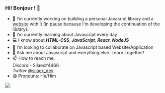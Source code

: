 ### Hi! Bonjour ! 👋

- 🔭 I’m currently working on building a personal Javasript library and a [website](https://silaex.github.io/waven/) with it (in pause because i'm developing the continuation of the library).
- 🌱 I’m currently learning about Javascript every day
- 💻 I know about ***HTML-CSS***, ***JavaScript***, ***React***, ***NodeJS***
- 👯 I’m looking to collaborate on Javascript based Website/Application
- 💬 Ask me about Javascript and everything else. Learn Together!
- 📫 How to reach me: </br>
      _Discord_ - Silaex#4466 </br>
      _Twitter_ [@silaex_dev](https://twitter.com/silaex_dev)
- 😄 Pronouns: He/Him

<img src="https://github-readme-stats.vercel.app/api?username=silaex&&show_icons=true&title_color=38b6ff&icon_color=38b6ff&text_color=ffffff&bg_color=212121" />
